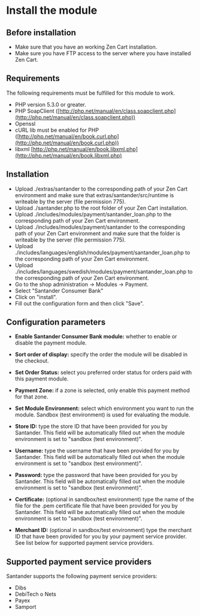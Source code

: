 # Install the module
## Before installation
* Make sure that you have an working Zen Cart installation.
* Make sure you have FTP access to the server where you have installed Zen Cart.

## Requirements
The following requirements must be fulfilled for this module to work.
* PHP version 5.3.0 or greater.
* PHP SoapClient ([http://php.net/manual/en/class.soapclient.php](http://php.net/manual/en/class.soapclient.php))
* Openssl
* cURL lib must be enabled for PHP ([http://php.net/manual/en/book.curl.php](http://php.net/manual/en/book.curl.php))
* libxml [http://php.net/manual/en/book.libxml.php](http://php.net/manual/en/book.libxml.php)

## Installation
* Upload ./extras/santander to the corresponding path of your Zen Cart environment and make sure that extras/santander/src/runtime is writeable by the server (file permission 775).
* Upload ./santander.php to the root folder of your Zen Cart installation.
* Upload ./includes/modules/payment/santander_loan.php to the corresponding path of your Zen Cart environment.
* Upload ./includes/modules/payment/santander to the corresponding path of your Zen Cart environment and make sure that the folder is writeable by the server (file permission 775).
* Upload ./includes/languages/english/modules/payment/santander_loan.php to the corresponding path of your Zen Cart environment.
* Upload ./includes/languages/swedish/modules/payment/santander_loan.php to the corresponding path of your Zen Cart environment.
* Go to the shop administration -> Modules -> Payment.
* Select "Santander Consumer Bank"
* Click on "install".
* Fill out the configuration form and then click "Save".

## Configuration parameters
* **Enable Santander Consumer Bank module:** whether to enable or disable the payment module.
* **Sort order of display:** specify the order the module will be disabled in the checkout.
* **Set Order Status:** select you preferred order status for orders paid with this payment module.
* **Payment Zone:** if a zone is selected, only enable this payment method for that zone.
* **Set Module Environment:** select which environment you want to run the module. Sandbox (test environment) is used for evaluating the module.
* **Store ID:** type the store ID that have been provided for you by Santander. This field will be automatically filled out when the module environment is set to "sandbox (test environment)".
* **Username:** type the username that have been provided for you by Santander. This field will be automatically filled out when the module environment is set to "sandbox (test environment)".
* **Password:** type the password that have been provided for you by Santander. This field will be automatically filled out when the module environment is set to "sandbox (test environment)".
* **Certificate:** (optional in sandbox/test environment) type the name of the file for the .pem certificate file that have been provided for you by Santander. This field will be automatically filled out when the module environment is set to "sandbox (test environment)".

* **Merchant ID:** (optional in sandbox/test environment) type the merchant ID that have been provided for you by your payment service provider. See list below for supported payment service providers.

## Supported payment service providers
Santander supports the following payment service providers:
* Dibs
* DebiTech o Nets
* Payex
* Samport